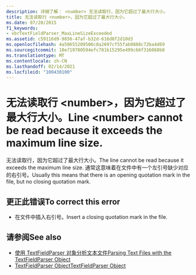 ```yaml
---
description: 详细了解： <number> 无法读取行，因为它超过了最大行大小。
title: 无法读取行 <number>，因为它超过了最大行大小。
ms.date: 07/20/2015
f1_keywords:
- vbrTextFieldParser_MaxLineSizeExceeded
ms.assetid: c59116d9-9856-47af-b32d-616d8f2d10d3
ms.openlocfilehash: 4a50655209506c8a2697cf55fab0888c72ba4d69
ms.sourcegitcommit: 10e719780594efc781b15295e499c66f316068b8
ms.translationtype: MT
ms.contentlocale: zh-CN
ms.lasthandoff: 02/14/2021
ms.locfileid: "100430100"
---
```

# <a name="line-number-cannot-be-read-because-it-exceeds-the-maximum-line-size"></a><span data-ttu-id="e7b6c-103">无法读取行 \<number>，因为它超过了最大行大小。</span><span class="sxs-lookup"><span data-stu-id="e7b6c-103">Line \<number> cannot be read because it exceeds the maximum line size.</span></span>

<span data-ttu-id="e7b6c-104">无法读取行，因为它超过了最大行大小。</span><span class="sxs-lookup"><span data-stu-id="e7b6c-104">The line cannot be read because it exceeds the maximum line size.</span></span> <span data-ttu-id="e7b6c-105">通常这意味着在文件中有一个左引号缺少对应的右引号。</span><span class="sxs-lookup"><span data-stu-id="e7b6c-105">Usually this means that there is an opening quotation mark in the file, but no closing quotation mark.</span></span>  
  
## <a name="to-correct-this-error"></a><span data-ttu-id="e7b6c-106">更正此错误</span><span class="sxs-lookup"><span data-stu-id="e7b6c-106">To correct this error</span></span>  
  
- <span data-ttu-id="e7b6c-107">在文件中插入右引号。</span><span class="sxs-lookup"><span data-stu-id="e7b6c-107">Insert a closing quotation mark in the file.</span></span>  
  
## <a name="see-also"></a><span data-ttu-id="e7b6c-108">请参阅</span><span class="sxs-lookup"><span data-stu-id="e7b6c-108">See also</span></span>

- [<span data-ttu-id="e7b6c-109">使用 TextFieldParser 对象分析文本文件</span><span class="sxs-lookup"><span data-stu-id="e7b6c-109">Parsing Text Files with the TextFieldParser Object</span></span>](../developing-apps/programming/drives-directories-files/parsing-text-files-with-the-textfieldparser-object.md)
- [<span data-ttu-id="e7b6c-110">TextFieldParser Object</span><span class="sxs-lookup"><span data-stu-id="e7b6c-110">TextFieldParser Object</span></span>](../language-reference/objects/textfieldparser-object.md)
